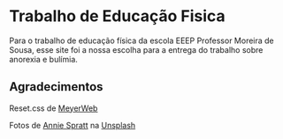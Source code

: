 # Trabalho de Educação Fisica
Para o trabalho de educação física da escola EEEP Professor Moreira de Sousa, esse site foi a nossa escolha para a entrega do trabalho sobre anorexia e bulímia.

## Agradecimentos
Reset.css de [MeyerWeb](https://meyerweb.com/eric/tools/css/reset/)

Fotos de [Annie Spratt](https://unsplash.com/pt-br/@anniespratt) na [Unsplash](https://unsplash.com/pt-br/)
